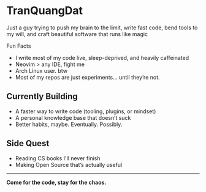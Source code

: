# TranQuangDat

Just a guy trying to push my brain to the limit, write fast code, bend tools to my will, and craft beautiful software that runs like magic

Fun Facts

- I write most of my code live, sleep-deprived, and heavily caffeinated
- Neovim > any IDE, fight me  
- Arch Linux user. btw
- Most of my repos are just experiments… until they’re not.  

## Currently Building

- A faster way to write code (tooling, plugins, or mindset)
- A personal knowledge base that doesn’t suck
- Better habits, maybe. Eventually. Possibly.

## Side Quest
- Reading CS books I'll never finish
- Making Open Source that’s actually useful
---

**Come for the code, stay for the chaos.**
